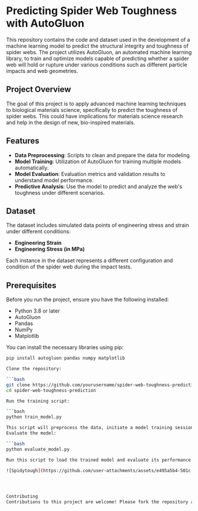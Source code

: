 # Predicting Spider Web Toughness with AutoGluon

This repository contains the code and dataset used in the development of a machine learning model to predict the structural integrity and toughness of spider webs. The project utilizes AutoGluon, an automated machine learning library, to train and optimize models capable of predicting whether a spider web will hold or rupture under various conditions such as different particle impacts and web geometries.

## Project Overview

The goal of this project is to apply advanced machine learning techniques to biological materials science, specifically to predict the toughness of spider webs. This could have implications for materials science research and help in the design of new, bio-inspired materials.

## Features

- **Data Preprocessing**: Scripts to clean and prepare the data for modeling.
- **Model Training**: Utilization of AutoGluon for training multiple models automatically.
- **Model Evaluation**: Evaluation metrics and validation results to understand model performance.
- **Predictive Analysis**: Use the model to predict and analyze the web's toughness under different scenarios.

## Dataset

The dataset includes simulated data points of engineering stress and strain under different conditions:

- **Engineering Strain**
- **Engineering Stress (in MPa)**

Each instance in the dataset represents a different configuration and condition of the spider web during the impact tests.

## Prerequisites

Before you run the project, ensure you have the following installed:
- Python 3.8 or later
- AutoGluon
- Pandas
- NumPy
- Matplotlib

You can install the necessary libraries using pip:

```bash
pip install autogluon pandas numpy matplotlib

Clone the repository:

```bash
git clone https://github.com/yourusername/spider-web-toughness-prediction.git
cd spider-web-toughness-prediction

Run the training script:

```bash
python train_model.py

This script will preprocess the data, initiate a model training session using AutoGluon, and save the best model.
Evaluate the model:

```bash
python evaluate_model.py

Run this script to load the trained model and evaluate its performance on a validation set.

![Spidytough](https://github.com/user-attachments/assets/e495a5b4-501c-40ee-be16-3446c221309c)




Contributing
Contributions to this project are welcome! Please fork the repository and submit a pull request with your features or fixes.

